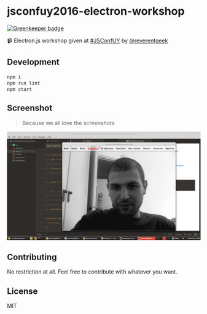 # jsconfuy2016-electron-workshop

[![Greenkeeper badge](https://badges.greenkeeper.io/durancristhian/jsconfuy2016-electron-workshop.svg)](https://greenkeeper.io/)

:video_camera: Electron.js workshop given at [#JSConfUY](http://jsconf.uy/) by [@reverentgeek](https://github.com/reverentgeek)

## Development

```
npm i
npm run lint
npm start
```

## Screenshot
> Because we all love the screenshots

![jsconfuy2016-electron-workshop](https://raw.githubusercontent.com/durancristhian/jsconfuy2016-electron-workshop/master/screenshots/screenshot-1.png)

## Contributing

No restriction at all. Feel free to contribute with whatever you want.

## License

MIT
